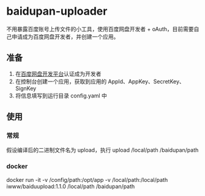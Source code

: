 # baidupan-uploader

不用暴露百度账号上传文件的小工具，使用百度网盘开发者 + oAuth，目前需要自己申请成为百度网盘开发者，并创建一个应用。

## 准备

1. 在[百度网盘开发平台](https://pan.baidu.com/union/home)认证成为开发者
2. 在控制台创建一个应用，获取到应用的 AppId、AppKey、SecretKey、SignKey
3. 将信息填写到运行目录 config.yaml 中

## 使用
### 常规
假设编译后的二进制文件名为 upload，执行 upload /local/path /baidupan/path
### docker
docker run -it -v /config/path:/opt/app -v /local/path:/local/path iwww/baiduupload:1.1.0 /local/path /baidupan/path